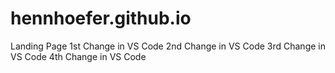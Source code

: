 # hennhoefer.github.io
Landing Page
1st Change in VS Code
2nd Change in VS Code
3rd Change in VS Code
4th Change in VS Code
